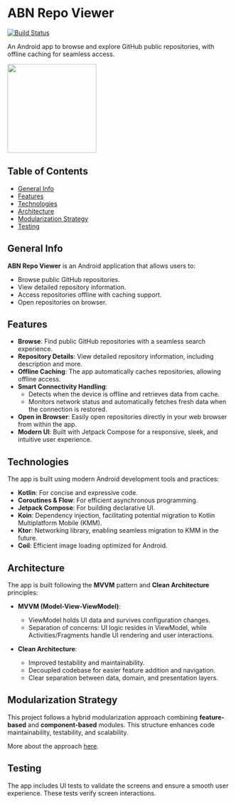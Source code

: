 # ABN Repo Viewer

[![Build Status](https://img.shields.io/badge/build-passing-brightgreen.svg)]()

An Android app to browse and explore GitHub public repositories, with offline caching for seamless access.

<img src="https://github.com/AElkhami/ABN-RepoViewer/blob/develop/paging.gif" width="200" />

## Table of Contents
* [General Info](#general-info)
* [Features](#features)
* [Technologies](#technologies)
* [Architecture](#architecture)
* [Modularization Strategy](#modularization-strategy)
* [Testing](#testing)

## General Info
**ABN Repo Viewer** is an Android application that allows users to:
- Browse public GitHub repositories.
- View detailed repository information.
- Access repositories offline with caching support.
- Open repositories on browser.

## Features
- **Browse**: Find public GitHub repositories with a seamless search experience.  
- **Repository Details**: View detailed repository information, including description and more.  
- **Offline Caching**: The app automatically caches repositories, allowing offline access.  
- **Smart Connectivity Handling**:  
  - Detects when the device is offline and retrieves data from cache.  
  - Monitors network status and automatically fetches fresh data when the connection is restored.  
- **Open in Browser**: Easily open repositories directly in your web browser from within the app.  
- **Modern UI**: Built with Jetpack Compose for a responsive, sleek, and intuitive user experience.  

## Technologies
The app is built using modern Android development tools and practices:

- **Kotlin**: For concise and expressive code.
- **Coroutines & Flow**: For efficient asynchronous programming.
- **Jetpack Compose**: For building declarative UI.
- **Koin**: Dependency injection, facilitating potential migration to Kotlin Multiplatform Mobile (KMM).
- **Ktor**: Networking library, enabling seamless migration to KMM in the future.
- **Coil**: Efficient image loading optimized for Android.

## Architecture
The app is built following the **MVVM** pattern and **Clean Architecture** principles:

- **MVVM (Model-View-ViewModel)**:
  - ViewModel holds UI data and survives configuration changes.
  - Separation of concerns: UI logic resides in ViewModel, while Activities/Fragments handle UI rendering and user interactions.

- **Clean Architecture**:
  - Improved testability and maintainability.
  - Decoupled codebase for easier feature addition and navigation.
  - Clear separation between data, domain, and presentation layers.

## Modularization Strategy
This project follows a hybrid modularization approach combining **feature-based** and **component-based** modules. This structure enhances code maintainability, testability, and scalability.

More about the approach [here](https://medium.com/@ahmedeelkhami/multi-module-architecture-in-android-5f76373a84a7).

## Testing
The app includes UI tests to validate the screens and ensure a smooth user experience. These tests verify screen interactions.
